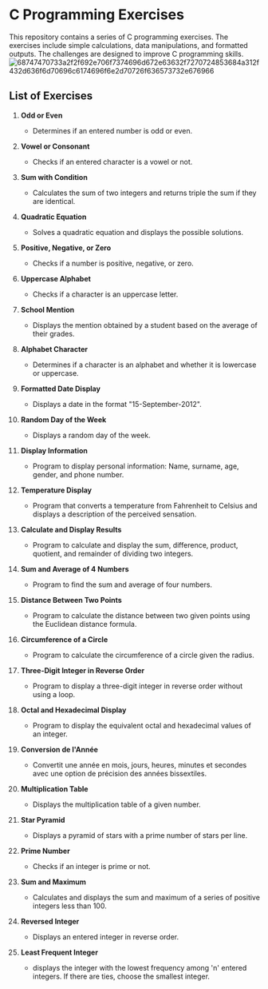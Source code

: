 # C Programming Exercises

This repository contains a series of C programming exercises. The exercises include simple calculations, data manipulations, and formatted outputs. The challenges are designed to improve C programming skills.
![68747470733a2f2f692e706f7374696d672e63632f7270724853684a312f432d636f6d70696c6174696f6e2d70726f636573732e676966](https://github.com/user-attachments/assets/4fa8c861-7c05-4b70-8137-57d821f11f14)
## List of Exercises

1. **Odd or Even**
   - Determines if an entered number is odd or even.

2. **Vowel or Consonant**
    - Checks if an entered character is a vowel or not.

3. **Sum with Condition**
    - Calculates the sum of two integers and returns triple the sum if they are identical.

4. **Quadratic Equation**
    - Solves a quadratic equation and displays the possible solutions.

5. **Positive, Negative, or Zero**
    - Checks if a number is positive, negative, or zero.

6. **Uppercase Alphabet**
    - Checks if a character is an uppercase letter.

7. **School Mention**
    - Displays the mention obtained by a student based on the average of their grades.

8. **Alphabet Character**
    - Determines if a character is an alphabet and whether it is lowercase or uppercase.

9. **Formatted Date Display**
    - Displays a date in the format "15-September-2012".

10. **Random Day of the Week**
    - Displays a random day of the week.

11. **Display Information**
    - Program to display personal information: Name, surname, age, gender, and phone number.

12. **Temperature Display**
    - Program that converts a temperature from Fahrenheit to Celsius and displays a description of the perceived sensation.

13. **Calculate and Display Results**
    - Program to calculate and display the sum, difference, product, quotient, and remainder of dividing two integers.

14. **Sum and Average of 4 Numbers**
    - Program to find the sum and average of four numbers.

15. **Distance Between Two Points**
    - Program to calculate the distance between two given points using the Euclidean distance formula.

16. **Circumference of a Circle**
    - Program to calculate the circumference of a circle given the radius.

17. **Three-Digit Integer in Reverse Order**
    - Program to display a three-digit integer in reverse order without using a loop.

18. **Octal and Hexadecimal Display**
    - Program to display the equivalent octal and hexadecimal values of an integer.

19. **Conversion de l'Année**
    - Convertit une année en mois, jours, heures, minutes et secondes avec une option de précision des années bissextiles.

20. **Multiplication Table**
    - Displays the multiplication table of a given number.

21. **Star Pyramid**
    - Displays a pyramid of stars with a prime number of stars per line.

22. **Prime Number**
    - Checks if an integer is prime or not.

23. **Sum and Maximum**
    - Calculates and displays the sum and maximum of a series of positive integers less than 100.

24. **Reversed Integer**
    - Displays an entered integer in reverse order.

24. **Least Frequent Integer**
    - displays the integer with the lowest frequency among 'n' entered integers. If there are ties, choose the smallest integer.
